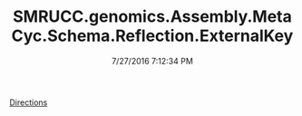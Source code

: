 ﻿---
title: SMRUCC.genomics.Assembly.MetaCyc.Schema.Reflection.ExternalKey
date: 7/27/2016 7:12:34 PM
---

[Directions](T-SMRUCC.genomics.Assembly.MetaCyc.Schema.Reflection.ExternalKey.Directions.html)
